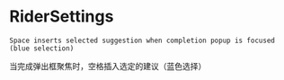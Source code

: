 # RiderSettings

`Space inserts selected suggestion when completion popup is focused (blue selection)`

当完成弹出框聚焦时，空格插入选定的建议（蓝色选择）
